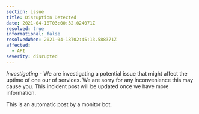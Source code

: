```yaml
---
section: issue
title: Disruption Detected
date: 2021-04-18T03:00:32.024071Z
resolved: true
informational: false
resolvedWhen: 2021-04-18T02:45:13.588371Z
affected:
  - API
severity: disrupted
---
```

*Investigating* - We are investigating a potential issue that might affect the uptime of one our of services. We are sorry for any inconvenience this may cause you. This incident post will be updated once we have more information.

This is an automatic post by a monitor bot.
        